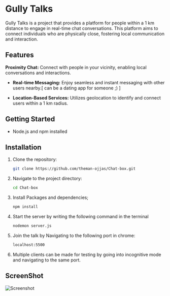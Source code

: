 
# Gully Talks

Gully Talks is a project that provides a platform for people within a 1 km distance to engage in real-time chat conversations. This platform aims to connect individuals who are physically close, fostering local communication and interaction.



## Features

**Proximity Chat:** Connect with people in your vicinity, enabling local conversations and interactions.
  
- **Real-time Messaging:** Enjoy seamless and instant messaging with other users nearby.[ can be a dating app for someone ;) ]

- **Location-Based Services:** Utilizes geolocation to identify and connect users within a 1 km radius.

## Getting Started
  - Node.js and npm installed

## Installation

1. Clone the repository:

   ```bash
   git clone https://github.com/theman-ojjas/Chat-box.git
2. Navigate to the project directory:

    ```bash
    cd Chat-box
3. Install Packages and dependencies;
      ```bash
    npm install
   
4. Start the server by writing the following command in the terminal
     ```bash
     nodemon server.js

5. Join the talk by Navigating to the following port in chrome:
   ```bash
   localhost:5500 

7. Multiple clients can be made for testing by going into incognitive mode and navigating to the same port.

## ScreenShot
![Screenshot](https://github.com/theman-ojjas/Chat-box/blob/master/gully_talk_ss.jpg)

